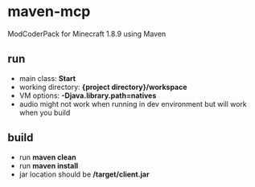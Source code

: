 # maven-mcp
ModCoderPack for Minecraft 1.8.9 using Maven

## run
* main class: **Start**
* working directory: **{project directory}/workspace**
* VM options: **-Djava.library.path=natives**
* audio might not work when running in dev environment but will work when you build

## build
* run **maven clean**
* run **maven install**
* jar location should be **/target/client.jar**
